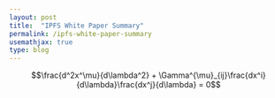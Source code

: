 ```yaml
---
layout: post
title:  "IPFS White Paper Summary"
permalink: /ipfs-white-paper-summary
usemathjax: true
type: blog
---
```


$$\frac{d^2x^\mu}{d\lambda^2} + \Gamma^{\mu}_{ij}\frac{dx^i}{d\lambda}\frac{dx^j}{d\lambda} = 0$$
